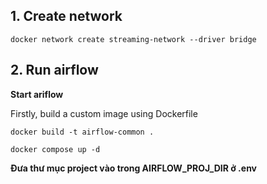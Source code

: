 ## 1. Create network

```shell
docker network create streaming-network --driver bridge
```

## 2. Run airflow

**Start ariflow**

Firstly, build a custom image using Dockerfile


```shell
docker build -t airflow-common .
```

```shell
docker compose up -d
```

**Đưa thư mục project vào trong AIRFLOW_PROJ_DIR ở .env**

